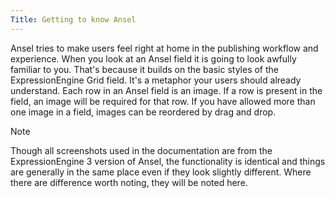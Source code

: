 ```yaml
---
Title: Getting to know Ansel
---
```


Ansel tries to make users feel right at home in the publishing workflow and experience. When you look at an Ansel field it is going to look awfully familiar to you. That's because it builds on the basic styles of the ExpressionEngine Grid field. It's a metaphor your users should already understand. Each row in an Ansel field is an image. If a row is present in the field, an image will be required for that row. If you have allowed more than one image in a field, images can be reordered by drag and drop.

<div class="content-blocks__note">
	<div class="content-blocks__note-title">Note</div>
	<p>Though all screenshots used in the documentation are from the ExpressionEngine 3 version of Ansel, the functionality is identical and things are generally in the same place even if they look slightly different. Where there are difference worth noting, they will be noted here.</p>
</div>
